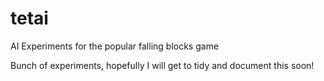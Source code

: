 # tetai
AI Experiments for the popular falling blocks game

Bunch of experiments, hopefully I will get to tidy and document this soon!
